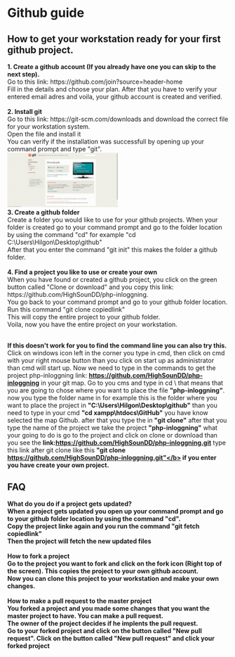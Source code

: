 # Github guide

<h2>How to get your workstation ready for your first github project.</h2>
<b>1. Create a github account (If you already have one you can skip to the next step).<br /></b>
Go to this link: https://github.com/join?source=header-home<br />
Fill in the details and choose your plan. After that you have to verify your entered email adres and voila, your github account is created and verified.<br />
<br />
<b>2. Install git<br /></b>
Go to this link: https://git-scm.com/downloads and download the correct file for your workstation system.<br />
Open the file and install it<br />
You can verify if the installation was successfull by opening up your command prompt and type "git".<br />
<img src="img/screen2.png" width="50%">
<br />
<b>3. Create a github folder</b><br />
Create a folder you would like to use for your github projects.
When your folder is created go to your command prompt and go to the folder location by using the command "cd" for example "cd C:\Users\Hilgon\Desktop\github"<br />
After that you enter the command "git init" this makes the folder a github folder.<br />
<br />
<b>4. Find a project you like to use or create your own</b><br />
When you have found or created a github project, you click on the green button called "Clone or download" and you copy this link: https://github.com/HighSounDD/php-inloggning.<br />
You go back to your command prompt and go to your github folder location.<br />
Run this command "git clone copiedlink"<br />
This will copy the entire project to your github folder.<br />
Voila, now you have the entire project on your workstation.<br />
<br />


<b>If this doesn't work for you to find the command line you can also try this.</b><br />
Click on windows icon left in the corner you type in cmd, then click on cmd with your right mouse button than you click on start up as administrator than cmd will start up. Now we need to type in the commands to get the project php-inloggning link: <b>https://github.com/HighSounDD/php-inloggning</b> in your git map. Go to you cms and type in cd \ that means that you are going to chose where you want to place the file <b>"php-inloggning"</b>. now you type the folder name in for example this is the folder where you want to place the project in <b>"C:\Users\Hilgon\Desktop\github"</b> than you need to type in your cmd <b>"cd xampp\htdocs\GitHub"</b> you have know selected the map Github. after that you type the in <b>"git clone"</b> after that you type the name of the project we take the project <b>"php-inloggning"</b> what your going to do is go to the project and click on clone or download than you see the <b>link:https://github.com/HighSounDD/php-inloggning.git</b> type this link after git clone  like this <b>"git clone https://github.com/HighSounDD/php-inloggning.git"</b> if you enter you have create your own project.



<h2> FAQ </h2>
<b>What do you do if a project gets updated?</b><br />
When a project gets updated you open up your command prompt and go to your github folder location by using the command "cd".<br />
Copy the project linke again and you run the command "git fetch copiedlink"<br />
Then the project will fetch the new updated files<br />
<br />
<b>How to fork a project</b><br />
Go to the project you want to fork and click on the fork icon (Right top of the screen). This copies the project to your own github account.<br />
Now you can clone this project to your workstation and make your own changes.<br />
<br />
<b>How to make a pull request to the master project</b><br />
You forked a project and you made some changes that you want the master project to have. You can make a pull request.<br />
The owner of the project decides if he implents the pull request.<br />
Go to your forked project and click on the button called "New pull request".
Click on the button called "New pull request" and click your forked project
<br />
